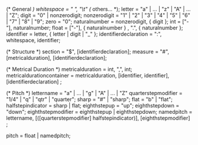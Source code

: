 (* General *)
whitespace = " ", "\t" (* others... *);
letter = "a" | ... | "z" | "A" | ... | "Z";
digit = "0" | nonzerodigit;
nonzerodigit = "1" | "2" | "3" | "4" | "5" | "6" | "7" | "8" | "9"; 
zero = "0";
naturalnumber = nonzerodigit, { digit };
int = ["-"], naturalnumber;
float = ["-"], { naturalnumber } , ".", { naturalnumber };
identifier = letter, { letter | digit | "_" };
identifierdeclaration = ":", whitespace, identifier;

(* Structure *)
section = "$", [identifierdeclaration];
measure = "#", [metricalduration], [identifierdeclaration];

(* Metrical Duration *)
metricalduration = int, ",", int;
metricaldurationcontainer = 
	metricalduration, 
	[identifier, identifier], 
	[identifierdeclaration]
;

(* Pitch *)
lettername = "a" | ... | "g" | "A" | ... | "Z" 
quarterstepmodifier = "1/4" | "q" | "qtr" | "quarter";
sharp = "#" | "sharp";
flat = "b" | "flat";
halfstepindicator = sharp | flat;
eighthstepup = "up";
eighthstepdown = "down";
eighthstepmodifier = eighthstepup | eighthstepdown;
namedpitch = 
	lettername, 
	[([quarterstepmodifier] halfstepindicator)], 
	[eighthstepmodifier]
;

pitch = float | namedpitch;

